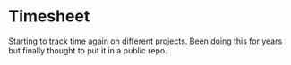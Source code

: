 # Timesheet
Starting to track time again on different projects. Been doing this for years but finally thought to put it in a public repo.
